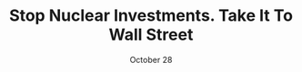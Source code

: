 ---
layout: collection
title: "Stop Nuclear Investments. Take It To Wall Street"
keyword: "Anti-Nuclear Movement Economy"
creator: "Wall Street action"
publisher: "Swarthmore College Peace Collection"
date: "October 28"
format: "celluloid pinback button"
description: "Smoke stack with smoke coming out, clouds, money signs"
identifier: "spcbuttn00083"
language: "english"
contentdm:
  id: 351
---